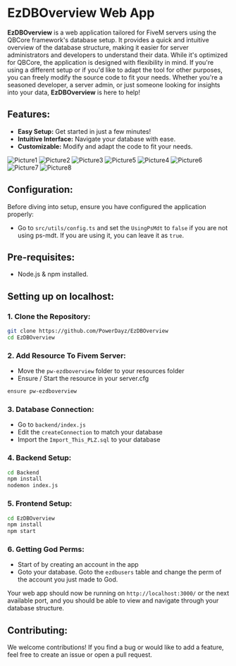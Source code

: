 # **EzDBOverview Web App**

**EzDBOverview** is a web application tailored for FiveM servers using the QBCore framework's database setup. It provides a quick and intuitive overview of the database structure, making it easier for server administrators and developers to understand their data. While it's optimized for QBCore, the application is designed with flexibility in mind. If you're using a different setup or if you'd like to adapt the tool for other purposes, you can freely modify the source code to fit your needs. Whether you're a seasoned developer, a server admin, or just someone looking for insights into your data, **EzDBOverview** is here to help!

## **Features**:

- **Easy Setup:** Get started in just a few minutes!
- **Intuitive Interface:** Navigate your database with ease.
- **Customizable:** Modify and adapt the code to fit your needs.

![Picture1](https://github.com/PowerDayz/EzDBOverview/assets/50378849/7462eef7-6432-4923-a525-bc89bbbbdb8d)
![Picture2](https://github.com/PowerDayz/EzDBOverview/assets/50378849/64cb7566-60ea-4a5d-b229-403d4c7a835a)
![Picture3](https://github.com/PowerDayz/EzDBOverview/assets/50378849/47b08fe9-5271-4552-b099-bf47d138da86)
![Picture5](https://github.com/PowerDayz/EzDBOverview/assets/50378849/d092b8bd-3dd0-4688-9214-824de8216cc8)
![Picture4](https://github.com/PowerDayz/EzDBOverview/assets/50378849/5cc37780-d644-4aab-9683-3e7bc960de7a)
![Picture6](https://github.com/PowerDayz/EzDBOverview/assets/50378849/49253f61-d88b-4ba5-9ff0-ca1eb1e97719)
![Picture7](https://github.com/PowerDayz/EzDBOverview/assets/50378849/f0a14ce0-313d-41b3-95c3-a9b12d5015f5)
![Picture8](https://github.com/PowerDayz/EzDBOverview/assets/50378849/7a84e4ee-c106-44cc-868a-dc248e075fa4)

## **Configuration**:

Before diving into setup, ensure you have configured the application properly:
- Go to `src/utils/config.ts` and set the `UsingPsMdt` to `false` if you are not using ps-mdt. If you are using it, you can leave it as `true`.

## **Pre-requisites**:

- Node.js & npm installed.

## **Setting up on localhost**:

### **1. Clone the Repository**:

```bash
git clone https://github.com/PowerDayz/EzDBOverview
cd EzDBOverview
```

### 2. Add Resource To Fivem Server:

- Move the `pw-ezdboverview` folder to your resources folder
- Ensure / Start the resource in your server.cfg
```bash
ensure pw-ezdboverview
```

### **3. Database Connection**:

- Go to `backend/index.js`
- Edit the `createConnection` to match your database
- Import the `Import_This_PLZ.sql` to your database

### **4. Backend Setup**:

```bash
cd Backend
npm install
nodemon index.js
```

### **5. Frontend Setup**:

```bash
cd EzDBOverview
npm install
npm start
```

### **6. Getting God Perms**:

- Start of by creating an account in the app
- Goto your database. Goto the `ezdbusers` table and change the perm of the account you just made to God.

Your web app should now be running on `http://localhost:3000/` or the next available port, and you should be able to view and navigate through your database structure.

## **Contributing**:

We welcome contributions! If you find a bug or would like to add a feature, feel free to create an issue or open a pull request.
